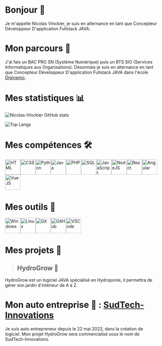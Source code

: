 # Bonjour 👋

Je m'appelle Nicolas Vinckier, je suis en alternance en tant que Concepteur Développeur D'application Fullstack JAVA.

# Mon parcours 🏫

J'ai fais un BAC PRO SN (Système Numérique) puis un BTS SIO (Services Informatiques aux Organisations).
Désormais je suis en alternance en tant que Concepteur Développeur D'application Fullstack JAVA dans l'école [Diginamic](https://www.diginamic.fr/).

# Mes statistiques 📊

<!--
Pour avoir une image interactive sur les statistiques github, allez voir le répertoire :
https://github.com/anuraghazra/github-readme-stats
-->

![Nicolas-Vinckier GitHub stats](https://github-readme-stats.vercel.app/api?username=Nicolas-Vinckier&bg_color=30,e96443,904e95&title_color=fff&text_color=fff)

<!-- ![Top Langs](https://github-readme-stats.vercel.app/api/top-langs/?username=Nicolas-Vinckier) -->

![Top Langs](https://github-readme-stats.vercel.app/api/top-langs/?username=Nicolas-Vinckier&layout=compact)

<!-- ![Nicolas-Vinckier stats](https://github-readme-stats.vercel.app/api?username=Nicolas-Vinckier\&rank_icon=percentile) -->

# Mes compétences 🛠️
<!-- Site pour les icones : https://devicon.dev/ -->
<!-- Compétences maitrisées ou en cours d'apprentissage -->
<img alt="HTML" width="50" src="https://cdn.jsdelivr.net/gh/devicons/devicon/icons/html5/html5-original.svg" /><img alt="CSS" width="50" src="https://cdn.jsdelivr.net/gh/devicons/devicon/icons/css3/css3-original.svg" /><img alt="Python" width="50" src="https://cdn.jsdelivr.net/gh/devicons/devicon/icons/python/python-original.svg" /><img alt="Java" width="50" src="https://cdn.jsdelivr.net/gh/devicons/devicon/icons/java/java-original.svg" /><img alt="PHP" width="50" src="https://cdn.jsdelivr.net/gh/devicons/devicon/icons/php/php-original.svg" /><img alt="SQL" width="50" src="https://cdn.jsdelivr.net/gh/devicons/devicon/icons/mysql/mysql-original.svg" /><img alt="JavaScript" width="50" src="https://cdn.jsdelivr.net/gh/devicons/devicon/icons/javascript/javascript-original.svg" /><img alt="NodeJS" width="50" src="https://cdn.jsdelivr.net/gh/devicons/devicon/icons/nodejs/nodejs-original.svg" /><img alt="React" width="50" src="https://cdn.jsdelivr.net/gh/devicons/devicon/icons/react/react-original.svg" /><img alt="Angular" width="50" src="https://cdn.jsdelivr.net/gh/devicons/devicon/icons/angularjs/angularjs-original.svg" /><img alt="VueJS" width="50" src="https://cdn.jsdelivr.net/gh/devicons/devicon/icons/vuejs/vuejs-original.svg" />

# Mes outils 🧰
<img alt="Windows" width="50" src="https://cdn.jsdelivr.net/gh/devicons/devicon/icons/windows8/windows8-original.svg" /><img alt="Linux" width="50" src="https://cdn.jsdelivr.net/gh/devicons/devicon/icons/linux/linux-original.svg" /><img alt="Git" width="50" src="https://cdn.jsdelivr.net/gh/devicons/devicon/icons/git/git-original.svg" /><img alt="GitHub" width="50" src="https://cdn.jsdelivr.net/gh/devicons/devicon/icons/github/github-original.svg" /><img alt="VSCode" width="50" src="https://cdn.jsdelivr.net/gh/devicons/devicon/icons/vscode/vscode-original.svg" />



<!--
Tableau de compétance

| Compétences | Niveau |
| ----------- | ------ |
| JAVA        | 3/5    |
| PHP         | 2/5    |
| HTML        | 4/5    |
| CSS         | 4/5    |
| SQL         | 3/5    |
| UML         | 2/5    |
| Python      | 4/5    |
| JavaScript  | 2/5    |
| NodeJS      | 2/5    |
| React       | 1/5    |
| Angular     | 1/5    |
| VueJS       | 1/5    |
| Git         | 4/5    |
| Linux       | 3/5    |
| Windows     | 5/5    |

Expliquation des scores

```
1/5 : Pas encore vu mais je m'y intéresse
2/5 : Phase d'apprentissage
3/5 : Je sais faire, mais je peux encore m'améliorer
4/5 : Je sais faire, et j'ai des projets en cours
5/5 : Je sais faire, et je maitrise
``` -->

# Mes projets 🚧

> ## HydroGrow 🌿

HydroGrow est un logiciel JAVA spécialisé en Hydroponie, il permettra de gérer son jardin d'intérieur de A à Z.

# Mon auto entreprise 👔 : [SudTech-Innovations](https://github.com/SudTech-Innovations)

Je suis auto entrepreneur depuis le 22 mai 2023, dans la création de logiciel.
Mon projet HydroGrow sera commercialisé sous le nom de SudTech-Innovations.
